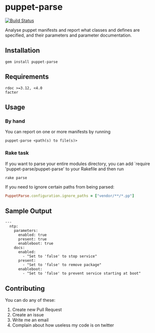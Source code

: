 # puppet-parse

[![Build Status](https://travis-ci.org/johanek/puppet-parse.png)](http://travis-ci.org/johanek/puppet-parse)

Analyse puppet manifests and report what classes and defines are specified, and their parameters and parameter documentation.

## Installation

    gem install puppet-parse

## Requirements

    rdoc >=3.12, <4.0
    facter

## Usage

### By hand

You can report on one or more manifests by running

    puppet-parse <path(s) to file(s)>

### Rake task

If you want to parse your entire modules directory, you can add
`require 'puppet-parse/puppet-parse' to your Rakefile and then run

    rake parse

If you need to ignore certain paths from being parsed:

``` ruby
PuppetParse.configuration.ignore_paths = ["vendor/**/*.pp"]
```

## Sample Output

    --- 
      ntp: 
        parameters: 
          enabled: true
          present: true
          enableboot: true
        docs: 
          enabled: 
            - "Set to 'false' to stop service"
          present: 
            - "Set to 'false' to remove package"
          enableboot: 
            - "Set to 'false' to prevent service starting at boot"



## Contributing

You can do any of these:

1. Create new Pull Request
2. Create an issue
3. Write me an email
4. Complain about how useless my code is on twitter

